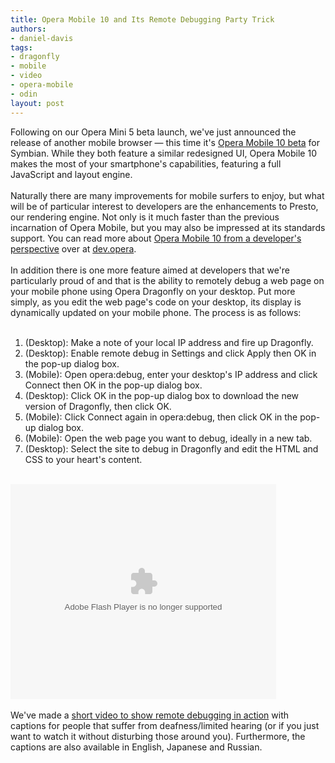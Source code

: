 ```yaml
---
title: Opera Mobile 10 and Its Remote Debugging Party Trick
authors:
- daniel-davis
tags:
- dragonfly
- mobile
- video
- opera-mobile
- odin
layout: post
---
```

Following on our Opera Mini 5 beta launch, we&#39;ve just announced the release of another mobile browser — this time it&#39;s <a href="http://www.opera.com/mobile/next/">Opera Mobile 10 beta</a> for Symbian. While they both feature a similar redesigned UI, Opera Mobile 10 makes the most of your smartphone&#39;s capabilities, featuring a full JavaScript and layout engine.<br/><br/>Naturally there are many improvements for mobile surfers to enjoy, but what will be of particular interest to developers are the enhancements to Presto, our rendering engine. Not only is it much faster than the previous incarnation of Opera Mobile, but you may also be impressed at its standards support. You can read more about <a href="http://dev.opera.com/articles/view/opera-mobile-10-beta-developers-introduction/" target="_blank">Opera Mobile 10 from a developer&#39;s perspective</a> over at <a href="http://dev.opera.com/" target="_blank">dev.opera</a>.<br/><br/>In addition there is one more feature aimed at developers that we&#39;re particularly proud of and that is the ability to remotely debug a web page on your mobile phone using Opera Dragonfly on your desktop. Put more simply, as you edit the web page&#39;s code on your desktop, its display is dynamically updated on your mobile phone. The process is as follows:<br/><br/><ol><li>(Desktop): Make a note of your local IP address and fire up Dragonfly.</li><li>(Desktop): Enable remote debug in Settings and click Apply then OK in the pop-up dialog box.</li><li>(Mobile): Open opera:debug, enter your desktop&#39;s IP address and click Connect then OK in the pop-up dialog box.</li><li>(Desktop): Click OK in the pop-up dialog box to download the new version of Dragonfly, then click OK.</li><li>(Mobile): Click Connect again in opera:debug, then click OK in the pop-up dialog box.</li><li>(Mobile): Open the web page you want to debug, ideally in a new tab.</li><li>(Desktop): Select the site to debug in Dragonfly and edit the HTML and CSS to your heart&#39;s content.</li></ol><br/><object type="application/x-shockwave-flash" style="width:425px; height:344px;" data=""><param name="movie" value="http://www.youtube.com/v/sZt-k93qLbg" />
</object><br/><br/>We&#39;ve made a <a href="http://www.youtube.com/watch?v=sZt-k93qLbg" target="_blank">short video to show remote debugging in action</a> with captions for people that suffer from deafness/limited hearing (or if you just want to watch it without disturbing those around you). Furthermore, the captions are also available in English, Japanese and Russian.
